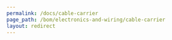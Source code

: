 ```yaml
---
permalink: /docs/cable-carrier
page_path: /bom/electronics-and-wiring/cable-carrier
layout: redirect
---
```

